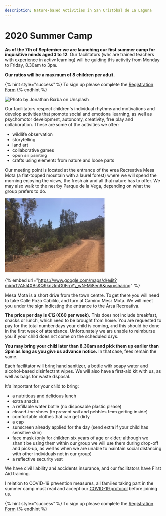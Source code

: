 ```yaml
---
description: Nature-based Activities in San Cristóbal de La Laguna
---
```


# 2020 Summer Camp

**As of the 7th of September we are launching our first summer camp for inquisitive minds aged 3 to 12**. Our facilitators \(who are trained teachers with experience in active learning\) will be guiding this activity from Monday to Friday, 8.30am to 3pm.

**Our ratios will be a maximum of 8 children per adult.**

{% hint style="success" %}
To sign up please complete the [Registration Form](https://docs.google.com/forms/d/e/1FAIpQLSelZ6a1N-EqSPdlRpixjyTK186TpEzkQXx2WQ9LJWgEVhlM4g/viewform?usp=sf_link)
{% endhint %}

![Photo by Jonathan Borba on Unsplash](.gitbook/assets/jonathan-borba-zfabk1ar5-a-unsplash.jpg)

Our facilitators respect children's individual rhythms and motivations and develop activities that promote social and emotional learning, as well as psychomotor development, autonomy, creativity, free play and collaboration. These are some of the activities we offer: 

* wildlife observation
* storytelling
* land art
* collaborative games
* open air painting
* crafts using elements from nature and loose parts 

Our meeting point is located at the entrance of the Área Recreativa Mesa Mota \(a flat-topped mountain with a laurel forest\) where we will spend the morning enjoying the views, the fresh air and all that nature has to offer. We may also walk to the nearby Parque de la Vega, depending on what the group prefers to do. 

![The &quot;eco-corridor&quot;, one of the hiking trails on Mesa Mota.](.gitbook/assets/image19.jpeg)

{% embed url="https://www.google.com/maps/d/edit?mid=12A5I4XBsKQ9knzfmG0FrpY\_wN-Mi8en6&usp=sharing" %}

Mesa  Mota is a short drive from the town centre. To get there you will need to take Calle Pozo Cabildo, and turn at Camino Mesa Mota. We will meet you under the sign indicating the entrance to the Área Recreativa.

**The price per day is €12 \(€60 per week\).** This does not include breakfast, snacks or lunch, which need to be brought from home. You are requested to pay for the total number days your child is coming, and this should be done in the first week of attendance. Unfortunately we are unable to reimburse you if your child does not come on the scheduled days.

**You may bring your child later than 8.30am and pick them up earlier than 3pm as long as you give us advance notice.** In that case, fees remain the same.

Each facilitator will bring hand sanitizer, a bottle with soapy water and alcohol-based disinfectant wipes. We will also have a first-aid kit with us, as well as bags for waste disposal. 

It's important for your child to bring:

* a nutritious and delicious lunch
* extra snacks
* a refillable water bottle \(no disposable plastic please\)
* closed-toe shoes \(to prevent soil and pebbles from getting inside\).
* comfortable clothes that can get dirty
* a cap
* sunscreen already applied for the day \(send extra if your child has sensitive skin\)
* face mask \(only for children six years of age or older; although we shan't be using them within our group we will use them during drop-off and pick-up, as well as when we are unable to maintain social distancing with other individuals not in our group\)
* a reflective security vest

We have civil liability and accidents insurance, and our facilitators have First Aid training.

I relation to COVID-19 prevention measures, all families taking part in the summer camp must read and accept our [COVID-19 protocol](covid-19-prevention-protocol.md) before joining us.

{% hint style="success" %}
To sign up please complete the [Registration Form](https://docs.google.com/forms/d/e/1FAIpQLSelZ6a1N-EqSPdlRpixjyTK186TpEzkQXx2WQ9LJWgEVhlM4g/viewform?usp=sf_link)
{% endhint %}

